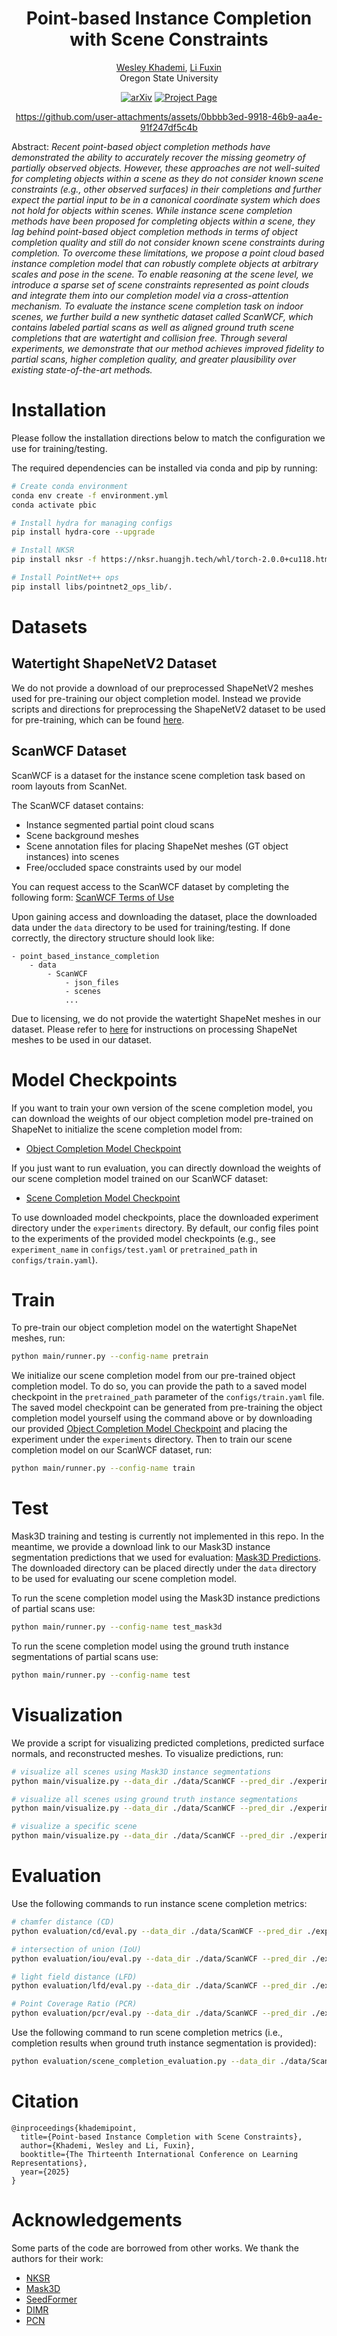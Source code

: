 <div align="center">

# Point-based Instance Completion with Scene Constraints

[Wesley Khademi](https://wkhademi.github.io), [Li Fuxin](https://web.engr.oregonstate.edu/~lif/)  
Oregon State University

<a href="https://arxiv.org/abs/2504.05698"><img src='https://img.shields.io/badge/arXiv-Paper-red?logo=arxiv&logoColor=white' alt='arXiv'></a>
<a href='https://wkhademi.github.io/point_based_instance_completion/'><img src='https://img.shields.io/badge/Project_Page-Website-green?logo=googlechrome&logoColor=white' alt='Project Page'></a>

https://github.com/user-attachments/assets/0bbbb3ed-9918-46b9-aa4e-91f247df5c4b

</div>

Abstract: *Recent point-based object completion methods have demonstrated the ability to accurately recover the missing geometry of partially observed objects. However, these approaches are not well-suited for completing objects within a scene as they do not consider known scene constraints (e.g., other observed surfaces) in their completions and further expect the partial input to be in a canonical coordinate system which does not hold for objects within scenes. While instance scene completion methods have been proposed for completing objects within a scene, they lag behind point-based object completion methods in terms of object completion quality and still do not consider known scene constraints during completion. To overcome these limitations, we propose a point cloud based instance completion model that can robustly complete objects at arbitrary scales and pose in the scene. To enable reasoning at the scene level, we introduce a sparse set of scene constraints represented as point clouds and integrate them into our completion model via a cross-attention mechanism. To evaluate the instance scene completion task on indoor scenes, we further build a new synthetic dataset called ScanWCF, which contains labeled partial scans as well as aligned ground truth scene completions that are watertight and collision free. Through several experiments, we demonstrate that our method achieves improved fidelity to partial scans, higher completion quality, and greater plausibility over existing state-of-the-art methods.*

# Installation
Please follow the installation directions below to match the configuration we use for training/testing.

The required dependencies can be installed via conda and pip by running:
```bash
# Create conda environment
conda env create -f environment.yml
conda activate pbic

# Install hydra for managing configs
pip install hydra-core --upgrade

# Install NKSR
pip install nksr -f https://nksr.huangjh.tech/whl/torch-2.0.0+cu118.html

# Install PointNet++ ops
pip install libs/pointnet2_ops_lib/.
```

# Datasets

## Watertight ShapeNetV2 Dataset
We do not provide a download of our preprocessed ShapeNetV2 meshes used for pre-training our object completion model. Instead we provide scripts and directions for preprocessing the ShapeNetV2 dataset to be used for pre-training, which can be found [here](data/preprocess/ShapeNet55/README.md).

## ScanWCF Dataset
ScanWCF is a dataset for the instance scene completion task based on room layouts from ScanNet.

The ScanWCF dataset contains:
- Instance segmented partial point cloud scans
- Scene background meshes
- Scene annotation files for placing ShapeNet meshes (GT object instances) into scenes
- Free/occluded space constraints used by our model

You can request access to the ScanWCF dataset by completing the following form: [ScanWCF Terms of Use](https://docs.google.com/forms/d/e/1FAIpQLSd9pLMJssTMFYDZkiRdM_rh_E0k2MOsCswyK-tWaN6fm-6Fwg/viewform?usp=dialog)

Upon gaining access and downloading the dataset, place the downloaded data under the `data` directory to be used for training/testing. If done correctly, the directory structure should look like:
```
- point_based_instance_completion
    - data
        - ScanWCF
            - json_files
            - scenes
            ...
```

Due to licensing, we do not provide the watertight ShapeNet meshes in our dataset. 
Please refer to [here](data/preprocess/ScanWCF/README.md) for instructions on processing ShapeNet meshes to be used in our dataset.

# Model Checkpoints
If you want to train your own version of the scene completion model, you can download the weights of our object completion model pre-trained on ShapeNet to initialize the scene completion model from:
- [Object Completion Model Checkpoint](https://oregonstate.box.com/s/6s7ohvsenm0ldnxkdsx39oy7l0i0dpjo)

If you just want to run evaluation, you can directly download the weights of our scene completion model trained on our ScanWCF dataset:
- [Scene Completion Model Checkpoint](https://oregonstate.box.com/s/clhtmucyipim3ej4j8m3jai7jac31o4m)

To use downloaded model checkpoints, place the downloaded experiment directory under the `experiments` directory. By default, our config files point to the experiments of the provided model checkpoints (e.g., see `experiment_name` in `configs/test.yaml` or `pretrained_path` in `configs/train.yaml`).

# Train
To pre-train our object completion model on the watertight ShapeNet meshes, run:
```bash
python main/runner.py --config-name pretrain
```

We initialize our scene completion model from our pre-trained object completion model. To do so, you can provide the path to a saved model checkpoint in the `pretrained_path` parameter of the `configs/train.yaml` file. The saved model checkpoint can be generated from pre-training the object completion model yourself using the command above or by downloading our provided [Object Completion Model Checkpoint](https://oregonstate.box.com/s/6s7ohvsenm0ldnxkdsx39oy7l0i0dpjo) and placing the experiment under the `experiments` directory. Then to train our scene completion model on our ScanWCF dataset, run:
```bash
python main/runner.py --config-name train
```

# Test
Mask3D training and testing is currently not implemented in this repo. In the meantime, we provide a download link to our Mask3D instance segmentation predictions that we used for evaluation: [Mask3D Predictions](https://oregonstate.box.com/s/azdki8ya3yeo3fosfbr2q5ty59sda36v). The downloaded directory can be placed directly under the `data` directory to be used for evaluating our scene completion model.

To run the scene completion model using the Mask3D instance predictions of partial scans use:
```bash
python main/runner.py --config-name test_mask3d
```

To run the scene completion model using the ground truth instance segmentations of partial scans use:
```bash
python main/runner.py --config-name test
```

# Visualization
We provide a script for visualizing predicted completions, predicted surface normals, and reconstructed meshes. To visualize predictions, run:
```bash
# visualize all scenes using Mask3D instance segmentations
python main/visualize.py --data_dir ./data/ScanWCF --pred_dir ./experiments/{experiment name}/results_Mask3D/completions

# visualize all scenes using ground truth instance segmentations
python main/visualize.py --data_dir ./data/ScanWCF --pred_dir ./experiments/{experiment name}/results_ScanWCF/completions

# visualize a specific scene
python main/visualize.py --data_dir ./data/ScanWCF --pred_dir ./experiments/{experiment name}/{results_Mask3D or results_ScanWCF}/completions --scene_id {scene id}_{partial id}
```

# Evaluation
Use the following commands to run instance scene completion metrics:
```bash
# chamfer distance (CD)
python evaluation/cd/eval.py --data_dir ./data/ScanWCF --pred_dir ./experiments/{experiment name}/results_Mask3D/reconstructions

# intersection of union (IoU)
python evaluation/iou/eval.py --data_dir ./data/ScanWCF --pred_dir ./experiments/{experiment name}/results_Mask3D/reconstructions

# light field distance (LFD)
python evaluation/lfd/eval.py --data_dir ./data/ScanWCF --pred_dir ./experiments/{experiment name}/results_Mask3D/reconstructions

# Point Coverage Ratio (PCR)
python evaluation/pcr/eval.py --data_dir ./data/ScanWCF --pred_dir ./experiments/{experiment name}/results_Mask3D/reconstructions
```

Use the following command to run scene completion metrics (i.e., completion results when ground truth instance segmentation is provided):
```bash
python evaluation/scene_completion_evaluation.py --data_dir ./data/ScanWCF --pred_dir ./experiments/{experiment name}/results_ScanWCF/completions
```

# Citation
```
@inproceedings{khademipoint,
  title={Point-based Instance Completion with Scene Constraints},
  author={Khademi, Wesley and Li, Fuxin},
  booktitle={The Thirteenth International Conference on Learning Representations},
  year={2025}
}
```

# Acknowledgements
Some parts of the code are borrowed from other works. We thank the authors for their work:
- [NKSR](https://github.com/nv-tlabs/NKSR)
- [Mask3D](https://github.com/JonasSchult/Mask3D)
- [SeedFormer](https://github.com/hrzhou2/seedformer)
- [DIMR](https://github.com/ashawkey/dimr)
- [PCN](https://github.com/wentaoyuan/pcn)

